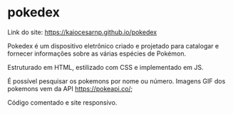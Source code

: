# pokedex
Link do site: https://kaiocesarnp.github.io/pokedex

Pokedex é um dispositivo eletrônico criado e projetado para catalogar e fornecer informações sobre as várias espécies de Pokémon.

Estruturado em HTML, estilizado com CSS e implementado em JS. 

É possível pesquisar os pokemons por nome ou número. Imagens GIF dos pokemons vem da API https://pokeapi.co/;

Código comentado e site responsivo.
